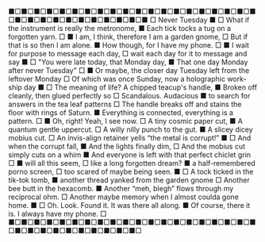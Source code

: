 ■□■□■□■□■□■□■□■□■□■□■□■□■□■□■□■□■□■□■□■□■□■□■□■□■□■□■□■□■□■□■ 
□ Never Tuesday
■
□ What if the instrument is really the metronome,
■ Each tick tocks a tug on a forgotten yarn.
□
■ I am, I think, therefore I am a garden gnome,
□ But if that is so then I am alone. 
■ How though, for I have my phone.
□
■ I wait for purpose to message each day, 
□ wait each day for it to message and say
■
□        "You were late today, that Monday day, 
■        That one day Monday after never Tuesday"
□
■ Or maybe, the closer day Tuesday left from the leftover Monday
□ Of which was once Sunday, now a holographic work-ship day
■
□ The meaning of life? A chipped teacup's handle,
■ Broken off cleanly, then glued perfectly so
□ Scandalous. Audacious 
■ to search for answers in the tea leaf patterns
□ The handle breaks off and stains the floor with rings of Saturn.
■ Everything is connected, everything is a pattern.
□
■ Oh, right! Yeah, I see now.
□ A tiny cosmic paper cut,
■ A quantum gentle uppercut. 
□ A willy nilly punch to the gut.
■ A slicey dicey mobius cut. 
□ An invis-align retainer yells “the metal is corrupt!”
■
□ And when the corrupt fall, 
■ And the lights finally dim,
□ And the mobius cut simply cuts on a whim
■ And everyone is left with that perfect chiclet grin
□ 
■ will all this seem, 
□ like a long forgotten dream? 
■ a half-remembered porno screen, 
□ too scared of maybe being seen.
■
□ A tock ticked in the tik-tok tomb, 
■ another thread yanked from the garden gnome
□ Another bee butt in the hexacomb. 
■ Another “meh, blegh” flows through my reciprocal ohm.
□ Another maybe memory when I almost coulda gone home.
■
□ Oh. Look. Found it. It was there all along.
■ Of course, there it is. I always have my phone.
□
■□■□■□■□■□■□■□■□■□■□■□■□■□■□■□■□■□■□■□■□■□■□■□■□■□■□■□■□■□■□
